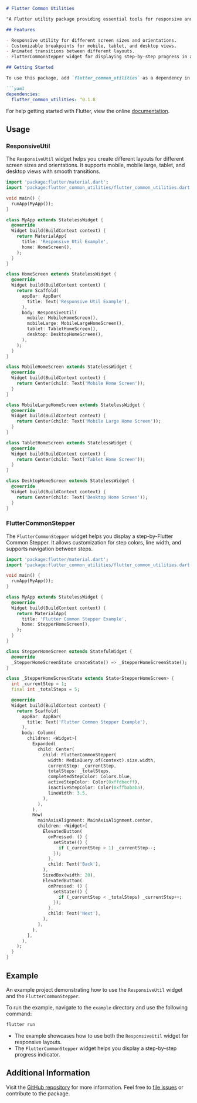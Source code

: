```markdown
# Flutter Common Utilities

"A Flutter utility package providing essential tools for responsive and adaptive UI development in Flutter applications."

## Features

- Responsive utility for different screen sizes and orientations.
- Customizable breakpoints for mobile, tablet, and desktop views.
- Animated transitions between different layouts.
- FlutterCommonStepper widget for displaying step-by-step progress in a user-friendly manner.

## Getting Started

To use this package, add `flutter_common_utilities` as a dependency in your `pubspec.yaml` file.

```yaml
dependencies:
  flutter_common_utilities: ^0.1.8
```

For help getting started with Flutter, view the online
[documentation](https://flutter.dev).

## Usage

### ResponsiveUtil

The `ResponsiveUtil` widget helps you create different layouts for different screen sizes and orientations. It supports mobile, mobile large, tablet, and desktop views with smooth transitions.

```dart
import 'package:flutter/material.dart';
import 'package:flutter_common_utilities/flutter_common_utilities.dart';

void main() {
  runApp(MyApp());
}

class MyApp extends StatelessWidget {
  @override
  Widget build(BuildContext context) {
    return MaterialApp(
      title: 'Responsive Util Example',
      home: HomeScreen(),
    );
  }
}

class HomeScreen extends StatelessWidget {
  @override
  Widget build(BuildContext context) {
    return Scaffold(
      appBar: AppBar(
        title: Text('Responsive Util Example'),
      ),
      body: ResponsiveUtil(
        mobile: MobileHomeScreen(),
        mobileLarge: MobileLargeHomeScreen(),
        tablet: TabletHomeScreen(),
        desktop: DesktopHomeScreen(),
      ),
    );
  }
}

class MobileHomeScreen extends StatelessWidget {
  @override
  Widget build(BuildContext context) {
    return Center(child: Text('Mobile Home Screen'));
  }
}

class MobileLargeHomeScreen extends StatelessWidget {
  @override
  Widget build(BuildContext context) {
    return Center(child: Text('Mobile Large Home Screen'));
  }
}

class TabletHomeScreen extends StatelessWidget {
  @override
  Widget build(BuildContext context) {
    return Center(child: Text('Tablet Home Screen'));
  }
}

class DesktopHomeScreen extends StatelessWidget {
  @override
  Widget build(BuildContext context) {
    return Center(child: Text('Desktop Home Screen'));
  }
}
```

### FlutterCommonStepper

The `FlutterCommonStepper` widget helps you display a step-by-Flutter Common Stepper. It allows customization for step colors, line width, and supports navigation between steps.

```dart
import 'package:flutter/material.dart';
import 'package:flutter_common_utilities/flutter_common_utilities.dart';

void main() {
  runApp(MyApp());
}

class MyApp extends StatelessWidget {
  @override
  Widget build(BuildContext context) {
    return MaterialApp(
      title: 'Flutter Common Stepper Example',
      home: StepperHomeScreen(),
    );
  }
}

class StepperHomeScreen extends StatefulWidget {
  @override
  _StepperHomeScreenState createState() => _StepperHomeScreenState();
}

class _StepperHomeScreenState extends State<StepperHomeScreen> {
  int _currentStep = 1;
  final int _totalSteps = 5;

  @override
  Widget build(BuildContext context) {
    return Scaffold(
      appBar: AppBar(
        title: Text('Flutter Common Stepper Example'),
      ),
      body: Column(
        children: <Widget>[
          Expanded(
            child: Center(
              child: FlutterCommonStepper(
                width: MediaQuery.of(context).size.width,
                currentStep: _currentStep,
                totalSteps: _totalSteps,
                completedStepColor: Colors.blue,
                activeStepColor: Color(0xffdbecff),
                inactiveStepColor: Color(0xffbababa),
                lineWidth: 3.5,
              ),
            ),
          ),
          Row(
            mainAxisAlignment: MainAxisAlignment.center,
            children: <Widget>[
              ElevatedButton(
                onPressed: () {
                  setState(() {
                    if (_currentStep > 1) _currentStep--;
                  });
                },
                child: Text('Back'),
              ),
              SizedBox(width: 20),
              ElevatedButton(
                onPressed: () {
                  setState(() {
                    if (_currentStep < _totalSteps) _currentStep++;
                  });
                },
                child: Text('Next'),
              ),
            ],
          ),
        ],
      ),
    );
  }
}
```

## Example

An example project demonstrating how to use the `ResponsiveUtil` widget and the `FlutterCommonStepper`.

To run the example, navigate to the `example` directory and use the following command:

```sh
flutter run
```

- The example showcases how to use both the `ResponsiveUtil` widget for responsive layouts. 
- The `FlutterCommonStepper` widget helps you display a step-by-step progress indicator.

## Additional Information

Visit the [GitHub repository](https://github.com/SoftEngAliijaz/flutter_common_utilities) for more information. Feel free to [file issues](https://github.com/SoftEngAliijaz/flutter_common_utilities/issues) or contribute to the package.
